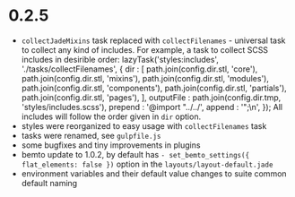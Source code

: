 # 0.2.5
- ```collectJadeMixins``` task replaced with ```collectFilenames``` - universal task to collect any kind of includes. For example, a task to collect SCSS includes in desirible order: 
    lazyTask('styles:includes', './tasks/collectFilenames', {
      dir        : [
        path.join(config.dir.stl, 'core'),
        path.join(config.dir.stl, 'mixins'),
        path.join(config.dir.stl, 'modules'),
        path.join(config.dir.stl, 'components'),
        path.join(config.dir.stl, 'partials'),
        path.join(config.dir.stl, 'pages'),
      ],
      outputFile : path.join(config.dir.tmp, 'styles/includes.scss'),
      prepend    : '@import "../../',
      append     : '";\n',
    });
All includes will follow the order given in ```dir``` option.
- styles were reorganized to easy usage with ```collectFilenames``` task
- tasks were renamed, see ```gulpfile.js```
- some bugfixes and tiny improvements in plugins
- bemto update to 1.0.2, by default has ```- set_bemto_settings({ flat_elements: false })``` option in the ```layouts/layout-default.jade```
- environment variables and their default value changes to suite common default naming